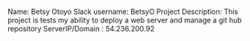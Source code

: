 Name: Betsy Otoyo
Slack username: BetsyO
Project Description: This project is tests my ability to deploy a web server and manage a git hub repository
ServerIP/Domain : 54.236.200.92
